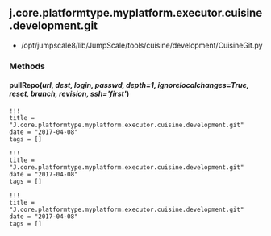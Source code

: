 <!-- toc -->
## j.core.platformtype.myplatform.executor.cuisine.development.git

- /opt/jumpscale8/lib/JumpScale/tools/cuisine/development/CuisineGit.py

### Methods

#### pullRepo(*url, dest, login, passwd, depth=1, ignorelocalchanges=True, reset, branch, revision, ssh='first'*) 


```
!!!
title = "J.core.platformtype.myplatform.executor.cuisine.development.git"
date = "2017-04-08"
tags = []
```

```
!!!
title = "J.core.platformtype.myplatform.executor.cuisine.development.git"
date = "2017-04-08"
tags = []
```

```
!!!
title = "J.core.platformtype.myplatform.executor.cuisine.development.git"
date = "2017-04-08"
tags = []
```
